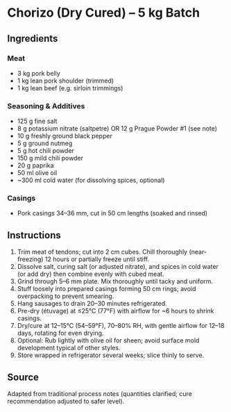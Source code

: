 # Chorizo (Dry Cured) – 5 kg Batch

## Ingredients

### Meat

- 3 kg pork belly
- 1 kg lean pork shoulder (trimmed)
- 1 kg lean beef (e.g. sirloin trimmings)

### Seasoning & Additives

- 125 g fine salt
- 8 g potassium nitrate (saltpetre) OR 12 g Prague Powder #1 (see note)
- 10 g freshly ground black pepper
- 5 g ground nutmeg
- 5 g hot chili powder
- 150 g mild chili powder
- 20 g paprika
- 50 ml olive oil
- ~300 ml cold water (for dissolving spices, optional)

### Casings

- Pork casings 34–36 mm, cut in 50 cm lengths (soaked and rinsed)

## Instructions

1. Trim meat of tendons; cut into 2 cm cubes. Chill thoroughly (near-freezing) 12 hours or partially freeze until stiff.
2. Dissolve salt, curing salt (or adjusted nitrate), and spices in cold water (or add dry) then combine evenly with cubed meat.
3. Grind through 5–6 mm plate. Mix thoroughly until tacky and uniform.
4. Stuff loosely into prepared casings forming 50 cm rings; avoid overpacking to prevent smearing.
5. Hang sausages to drain 20–30 minutes refrigerated.
6. Pre-dry (étuvage) at ≤25°C (77°F) with airflow for ~6 hours to shrink casings.
7. Dry/cure at 12–15°C (54–59°F), 70–80% RH, with gentle airflow for 12–18 days, rotating for even drying.
8. Optional: Rub lightly with olive oil for sheen; avoid surface mold development typical of other styles.
9. Store wrapped in refrigerator several weeks; slice thinly to serve.

## Source

Adapted from traditional process notes (quantities clarified; cure recommendation adjusted to safer level).
